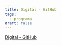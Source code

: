 ```yaml
---
title: Digital - GitHub
tags:
  - programa
draft: false
---
```

[Digital - GitHub](https://github.com/hneemann/Digital)
